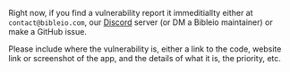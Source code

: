 Right now, if you find a vulnerability report it immeditiallty either at `contact@bibleio.com`, our [Discord](https://discord.gg/7eVCyQ5GGb) server (or DM a Bibleio maintainer) or make a GitHub issue.

Please include where the vulnerability is, either a link to the code, website link or screenshot of the app, and the details of what it is, the priority, etc.
